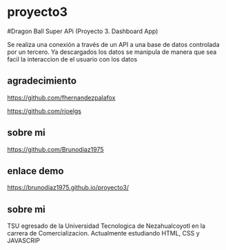 # proyecto3

#Dragon Ball Super APi (Proyecto 3. Dashboard App)
 
Se realiza una conexión a través de un API a una base de datos controlada por un tercero.
Ya descargados los datos se manipula de manera que sea facil la interaccion de el usuario con los datos

##  agradecimiento

https://github.com/fhernandezpalafox

https://github.com/rjoelgs

## sobre mi

https://github.com/Brunodiaz1975

## enlace demo ###

https://brunodiaz1975.github.io/proyecto3/

## sobre mi
TSU egresado de la Universidad Tecnologica de Nezahualcoyotl  en la carrera de Comercializacion.
Actualmente estudiando  HTML, CSS y JAVASCRIP 
